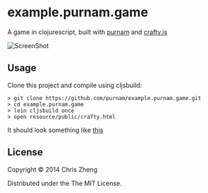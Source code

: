 # example.purnam.game

A game in clojurescript, built with [purnam](https://github.com/purnam/purnam) and [crafty.js](http://craftyjs.com/)

![ScreenShot](https://raw.github.com/purnam/example.purnam.game/master/crafty-screen.png)

## Usage

Clone this project and compile using cljsbuild:

    > git clone https://github.com/purnam/example.purnam.game.git
    > cd example.purnam.game
    > lein cljsbuild once
    > open resource/public/crafty.html

It should look something like [this](http://docs.caudate.me/purnam-crafty-game)

## License

Copyright © 2014 Chris Zheng

Distributed under the The MIT License.
